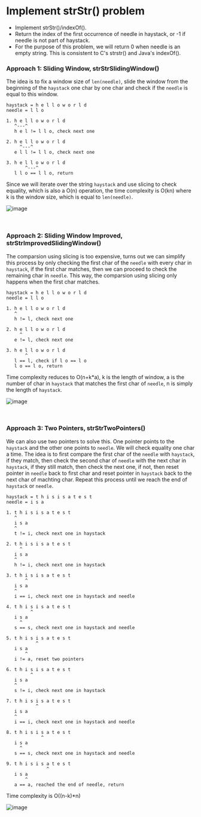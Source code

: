 # Implement strStr() problem
* Implement strStr()/indexOf().
* Return the index of the first occurrence of needle in haystack, or -1 if needle is not part of haystack.
* For the purpose of this problem, we will return 0 when needle is an empty string. This is consistent to C's strstr() and Java's indexOf().

### Approach 1: Sliding Window, strStrSlidingWindow()
The idea is to fix a window size of `len(needle)`, slide the window from the beginning of the `haystack` one char by one char and check if the `needle` is equal to this window.

```
haystack = h e l l o w o r l d
needle = l l o

1. h e l l o w o r l d
   ^---^
   h e l != l l o, check next one
   
2. h e l l o w o r l d
     ^---^
   e l l != l l o, check next one 
   
3. h e l l o w o r l d
       ^---^
   l l o == l l o, return 
```

Since we will iterate over the string `haystack` and use slicing to check equality, which is also a O(n) operation, the time complexity is O(kn) where k is the window size, which is equal to `len(needle)`.

![image](https://user-images.githubusercontent.com/25105806/120944435-4f986880-c6e9-11eb-914e-10aa43b60c73.png)


<br />

### Approach 2: Sliding Window Improved, strStrImprovedSlidingWindow()
The comparsion using slicing is too expensive, turns out we can simplify this process by only checking the first char of the `needle` with every char in `haystack`, if the first char matches, then we can proceed to check the remaining char in `needle`. This way, the comparsion using slicing only happens when the first char matches.

```
haystack = h e l l o w o r l d
needle = l l o

1. h e l l o w o r l d
   ^
   h != l, check next one
   
2. h e l l o w o r l d
     ^
   e != l, check next one 
   
3. h e l l o w o r l d
       ^
   l == l, check if l o == l o
   l o == l o, return
```

Time complexity reduces to O(n+k\*a), k is the length of window, a is the number of char in `haystack` that matches the first char of `needle`, n is simply the length of `haystack`.

![image](https://user-images.githubusercontent.com/25105806/120944565-0dbbf200-c6ea-11eb-8a53-da53f124b176.png)

<br />

### Approach 3: Two Pointers, strStrTwoPointers()
We can also use two pointers to solve this. One pointer points to the `haystack` and the other one points to `needle`. We will check equality one char a time. The idea is to first compare the first char of the `needle` with `haystack`, if they match, then check the second char of `needle` with the next char in `haystack`, if they still match, then check the next one, if not, then reset pointer in `needle` back to first char and reset pointer in `haystack` back to the next char of machting char. Repeat this process until we reach the end of `haystack` or `needle`.

```
haystack = t h i s i s a t e s t
needle = i s a

1. t h i s i s a t e s t
   ^
   i s a
   ^
   t != i, check next one in haystack
   
2. t h i s i s a t e s t
     ^
   i s a
   ^
   h != i, check next one in haystack
   
3. t h i s i s a t e s t
       ^
   i s a
   ^
   i == i, check next one in haystack and needle

4. t h i s i s a t e s t
         ^
   i s a
     ^
   s == s, check next one in haystack and needle
   
5. t h i s i s a t e s t
           ^
   i s a
       ^
   i != a, reset two pointers

6. t h i s i s a t e s t
         ^
   i s a
   ^
   s != i, check next one in haystack
   
7. t h i s i s a t e s t
           ^
   i s a
   ^
   i == i, check next one in haystack and needle
   
8. t h i s i s a t e s t
             ^
   i s a
     ^
   s == s, check next one in haystack and needle
   
9. t h i s i s a t e s t
               ^
   i s a
       ^
   a == a, reached the end of needle, return
```

Time complexity is O((n-k)\*n)

![image](https://user-images.githubusercontent.com/25105806/120944703-caae4e80-c6ea-11eb-9ca5-535039fb30d2.png)



